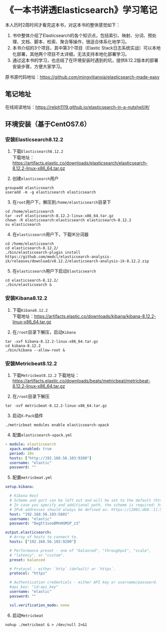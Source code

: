 # 《一本书讲透Elasticsearch》学习笔记

本人历时2周时间才看完这本书，对这本书的整体感觉如下：
1. 书中整体介绍了Elasticsearch的各个知识点，包括索引、映射、分词、预处理、文档、脚本、检索、聚合等操作，很适合体系化地学习。
2. 本书介绍的3个项目，其中第3个项目（Elastic Stack日志系统实战）可以本地化部署，其他两个项目不太详细，无法支持本地化部署学习。
3. 通过这本书的学习，也总结了在环境安装时遇到的坑，提供8.12.2版本的部署安装步骤，方便大家学习。

原书源代码地址：https://github.com/mingyitianxia/elasticsearch-made-easy

## 笔记地址

在线阅读地址：https://relph1119.github.io/elasticsearch-in-a-nutshell/#/

## 环境安装（基于CentOS7.6）

### 安装Elasticsearch8.12.2

1. 下载`Elasticsearch8.12.2`  
下载地址：https://artifacts.elastic.co/downloads/elasticsearch/elasticsearch-8.12.2-linux-x86_64.tar.gz

2. 创建`elasticsearch`用户
```shell
groupadd elasticsearch
useradd -m -g elasticsearch elasticsearch
```

3. 在`root`用户下，解压到`/home/elasticsearch`目录下

```shell
cd /home/elasticsearch
tar -xvf elasticsearch-8.12.2-linux-x86_64.tar.gz
chown -R elasticsearch:elasticsearch elasticsearch-8.12.2
su elasticsearch
```

4. 在`elasticsearch`用户下，下载IK分词器
```shell
cd /home/elasticsearch
cd elasticsearch-8.12.2/
./bin/elasticsearch-plugin install https://github.com/medcl/elasticsearch-analysis-ik/releases/download/v8.12.2/elasticsearch-analysis-ik-8.12.2.zip
```

5. 在`elasticsearch`用户下启动`Elasticsearch`

```shell
cd elasticsearch-8.12.2/
./bin/elasticsearch &
```

### 安装Kibana8.12.2

1. 下载`Kibana8.12.2`  
下载地址：https://artifacts.elastic.co/downloads/kibana/kibana-8.12.2-linux-x86_64.tar.gz
   
2. 在`/root`目录下解压，启动`Kibana`
```shell
tar -xvf kibana-8.12.2-linux-x86_64.tar.gz
cd kibana-8.12.2
./bin/kibana --allow-root &
```

### 安装Metricbeat8.12.2

1. 下载`Metricbeat8.12.2`
下载地址：https://artifacts.elastic.co/downloads/beats/metricbeat/metricbeat-8.12.2-linux-x86_64.tar.gz
   
2. 在`/root`目录下解压
```shell
tar -xvf metricbeat-8.12.2-linux-x86_64.tar.gz
```

3. 启动`X-Pack`插件
```shell
./metricbeat modules enable elasticsearch-xpack
```

4. 配置`elasticsearch-xpack.yml`
```yaml
- module: elasticsearch
  xpack.enabled: true
  period: 10s
  hosts: ["http://192.168.56.103:9200"]
  username: "elastic"
  password: ""
```

5. 配置`metricbeat.yml`
```yaml
setup.kibana:

  # Kibana Host
  # Scheme and port can be left out and will be set to the default (http and 5601)
  # In case you specify and additional path, the scheme is required: http://localhost:5601/path
  # IPv6 addresses should always be defined as: https://[2001:db8::1]:5601
  host: "192.168.56.103:5601"
  username: "elastic"
  password: "Dwgtt1vooBMnHGMSP_z3"

output.elasticsearch:
  # Array of hosts to connect to.
  hosts: ["192.168.56.103:9200"]

  # Performance preset - one of "balanced", "throughput", "scale",
  # "latency", or "custom".
  preset: balanced

  # Protocol - either `http` (default) or `https`.
  protocol: "https"

  # Authentication credentials - either API key or username/password.
  #api_key: "id:api_key"
  username: "elastic"
  password: ""

  ssl.verification_mode: none
```

6. 启动`Metricbeat`
```shell
nohup ./metricbeat & > /dev/null 2>&1
```
